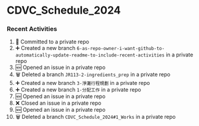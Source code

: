 # CDVC_Schedule_2024

### Recent Activities
<!--START_SECTION:activity-->
1. 📝 Committed to a private repo
2. ➕ Created a new branch `6-as-repo-owner-i-want-github-to-automatically-update-readme-to-include-recent-activities` in a private repo
3. 🆕 Opened an issue in a private repo
4. 🗑️ Deleted a branch `JR113-2-ingredients_prep` in a private repo
5. ➕ Created a new branch `3-淨灘行程規劃` in a private repo
6. ➕ Created a new branch `1-分配工作` in a private repo
7. 🆕 Opened an issue in a private repo
8. ❌ Closed an issue in a private repo
9. 🆕 Opened an issue in a private repo
10. 🗑️ Deleted a branch `CDVC_Schedule_2024#1_Works` in a private repo
<!--END_SECTION:activity-->
